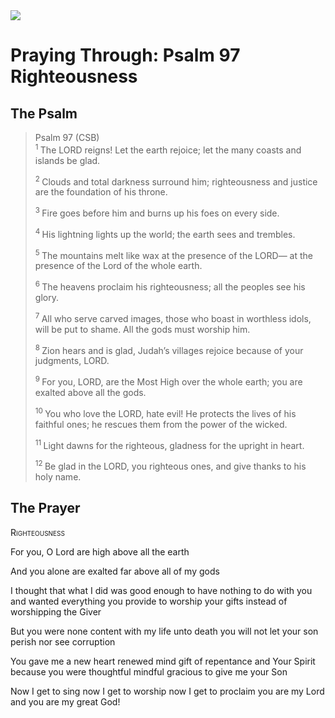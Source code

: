 <img class="intro-right" src="/images/art-paris-psalter.jpg">

# Praying Through: Psalm 97 Righteousness

## The Psalm

>Psalm 97 (CSB)  
><sup> 1  </sup>The LORD reigns! Let the earth rejoice; let the many coasts and islands be glad. 
>
><sup> 2  </sup>Clouds and total darkness surround him; righteousness and justice are the foundation of his throne. 
>
><sup> 3  </sup>Fire goes before him and burns up his foes on every side. 
>
><sup> 4  </sup>His lightning lights up the world; the earth sees and trembles. 
>
><sup> 5  </sup>The mountains melt like wax at the presence of the LORD— at the presence of the Lord of the whole earth. 
>
><sup> 6  </sup>The heavens proclaim his righteousness; all the peoples see his glory. 
>
><sup> 7  </sup>All who serve carved images, those who boast in worthless idols, will be put to shame. All the gods must worship him. 
>
><sup> 8  </sup>Zion hears and is glad, Judah’s villages rejoice because of your judgments, LORD. 
>
><sup> 9  </sup>For you, LORD, are the Most High over the whole earth; you are exalted above all the gods. 
>
><sup> 10  </sup>You who love the LORD, hate evil! He protects the lives of his faithful ones; he rescues them from the power of the wicked. 
>
><sup> 11  </sup>Light dawns for the righteous, gladness for the upright in heart. 
>
><sup> 12  </sup>Be glad in the LORD, you righteous ones, and give thanks to his holy name.

## The Prayer

<div style="font-variant: small-caps;">
Righteousness
</div>


For you, O Lord
  are high
  above all the earth

And you alone
  are exalted
  far above
  all of my gods

I thought
  that what I did was good enough
  to have nothing to do with you
  and wanted everything you provide
  to worship your gifts
  instead of worshipping the Giver

But you were none content
  with my life unto death
  you will not let your son perish
  nor see corruption

You gave me a new heart
  renewed mind
  gift of repentance 
  and Your Spirit
  because you were thoughtful
  mindful
  gracious
  to give me your Son

Now I get to sing
  now I get to worship
  now I get to proclaim
  you are my Lord
  and you are my great God!
